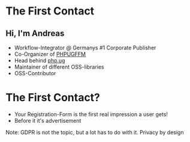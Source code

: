 # The First Contact




## Hi, I'm Andreas

* Workflow-Integrator @ Germanys #1 Corporate Publisher
* Co-Organizer of [PHPUGFFM](http://phpugffm.de)
* Head behind [php.ug](https://php.ug)
* Maintainer of different OSS-libraries
* OSS-Contributor



# The First Contact?

* Your Registration-Form is the first real impression a user gets!
* Before it it's advertisement

Note: GDPR is not the topic, but a lot has to do with it. Privacy by design
